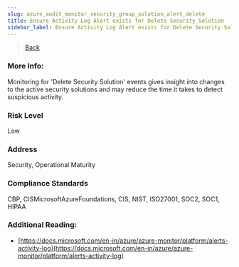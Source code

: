 ```yaml
---
slug: azure_audit_monitor_security_group_solution_alert_delete
title: Ensure Activity Log Alert exists for Delete Security Solution
sidebar_label: Ensure Activity Log Alert exists for Delete Security Solution
---
```

> [Back](../../azuremonitoraudit)

### More Info:
Monitoring for 'Delete Security Solution' events gives insight into changes to the active security solutions and may reduce the time it takes to detect suspicious activity.

### Risk Level
Low

### Address
Security, Operational Maturity

### Compliance Standards
CBP, CISMicrosoftAzureFoundations, CIS, NIST, ISO27001, SOC2, SOC1, HIPAA

### Additional Reading:
- [https://docs.microsoft.com/en-in/azure/azure-monitor/platform/alerts-activity-log](https://docs.microsoft.com/en-in/azure/azure-monitor/platform/alerts-activity-log) 

